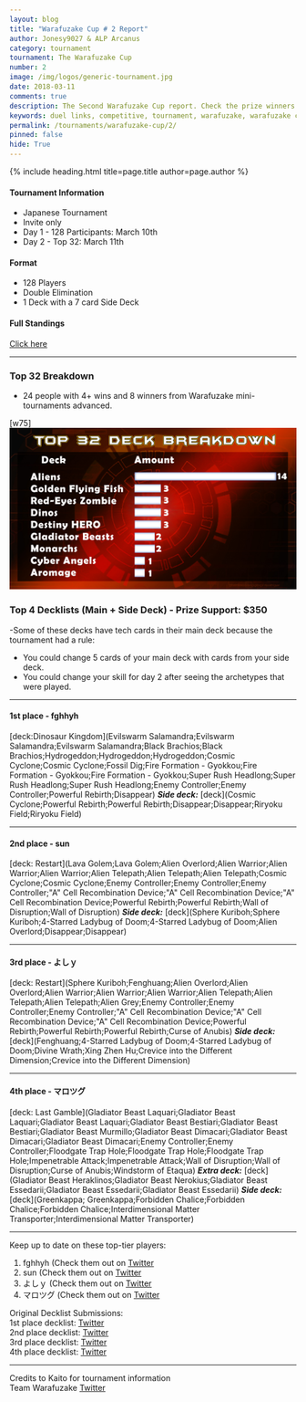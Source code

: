 ```yaml
---
layout: blog
title: "Warafuzake Cup # 2 Report"
author: Jonesy9027 & ALP Arcanus
category: tournament
tournament: The Warafuzake Cup
number: 2
image: /img/logos/generic-tournament.jpg
date: 2018-03-11
comments: true
description: The Second Warafuzake Cup report. Check the prize winners and their decks here.
keywords: duel links, competitive, tournament, warafuzake, warafuzake cup
permalink: /tournaments/warafuzake-cup/2/
pinned: false
hide: True
---
```


{% include heading.html title=page.title author=page.author %}

#### Tournament Information
- Japanese Tournament
- Invite only
- Day 1 - 128 Participants: March 10th 
- Day 2 - Top 32: March 11th

#### Format
- 128 Players
- Double Elimination
- 1 Deck with a 7 card Side Deck

#### Full Standings
[Click here](https://twitter.com/TeamWARUFUZAKE/status/972852172697223170)

---

### Top 32 Breakdown
* 24 people with 4+ wins and 8 winners from Warafuzake mini-tournaments advanced.

[w75]
![Graph](/img/content/tournaments/warafuzake-cup/warafuzake-cup-top32.jpg)


### Top 4 Decklists (Main + Side Deck) - Prize Support: $350
-Some of these decks have tech cards in their main deck because the tournament had a rule:
* You could change 5 cards of your main deck with cards from your side deck. 
* You could change your skill for day 2 after seeing the archetypes that were played.

---

#### 1st place - fghhyh
[deck:Dinosaur Kingdom](Evilswarm Salamandra;Evilswarm Salamandra;Evilswarm Salamandra;Black Brachios;Black Brachios;Hydrogeddon;Hydrogeddon;Hydrogeddon;Cosmic Cyclone;Cosmic Cyclone;Fossil Dig;Fire Formation - Gyokkou;Fire Formation - Gyokkou;Fire Formation - Gyokkou;Super Rush Headlong;Super Rush Headlong;Super Rush Headlong;Enemy Controller;Enemy Controller;Powerful Rebirth;Disappear)
***Side deck:***
[deck](Cosmic Cyclone;Powerful Rebirth;Powerful Rebirth;Disappear;Disappear;Riryoku Field;Riryoku Field)

---

#### 2nd place - sun
[deck: Restart](Lava Golem;Lava Golem;Alien Overlord;Alien Warrior;Alien Warrior;Alien Warrior;Alien Telepath;Alien Telepath;Alien Telepath;Cosmic Cyclone;Cosmic Cyclone;Enemy Controller;Enemy Controller;Enemy Controller;"A" Cell Recombination Device;"A" Cell Recombination Device;"A" Cell Recombination Device;Powerful Rebirth;Powerful Rebirth;Wall of Disruption;Wall of Disruption)
***Side deck:***
[deck](Sphere Kuriboh;Sphere Kuriboh;4-Starred Ladybug of Doom;4-Starred Ladybug of Doom;Alien Overlord;Disappear;Disappear)

--- 

#### 3rd place - よしｙ
[deck: Restart](Sphere Kuriboh;Fenghuang;Alien Overlord;Alien Overlord;Alien Warrior;Alien Warrior;Alien Warrior;Alien Telepath;Alien Telepath;Alien Telepath;Alien Grey;Enemy Controller;Enemy Controller;Enemy Controller;"A" Cell Recombination Device;"A" Cell Recombination Device;"A" Cell Recombination Device;Powerful Rebirth;Powerful Rebirth;Powerful Rebirth;Curse of Anubis)
***Side deck:***
[deck](Fenghuang;4-Starred Ladybug of Doom;4-Starred Ladybug of Doom;Divine Wrath;Xing Zhen Hu;Crevice into the Different Dimension;Crevice into the Different Dimension)

---

#### 4th place - マロツグ
[deck: Last Gamble](Gladiator Beast Laquari;Gladiator Beast Laquari;Gladiator Beast Laquari;Gladiator Beast Bestiari;Gladiator Beast Bestiari;Gladiator Beast Murmillo;Gladiator Beast Dimacari;Gladiator Beast Dimacari;Gladiator Beast Dimacari;Enemy Controller;Enemy Controller;Floodgate Trap Hole;Floodgate Trap Hole;Floodgate Trap Hole;Impenetrable Attack;Impenetrable Attack;Wall of Disruption;Wall of Disruption;Curse of Anubis;Windstorm of Etaqua)
***Extra deck:***
[deck](Gladiator Beast Heraklinos;Gladiator Beast Nerokius;Gladiator Beast Essedarii;Gladiator Beast Essedarii;Gladiator Beast Essedarii)
***Side deck:***
[deck](Greenkappa; Greenkappa;Forbidden Chalice;Forbidden Chalice;Forbidden Chalice;Interdimensional Matter Transporter;Interdimensional Matter Transporter)

---

Keep up to date on these top-tier players:
1. fghhyh (Check them out on [Twitter](https://twitter.com/fghhyh22)
2. sun (Check them out on [Twitter](https://twitter.com/sunchan6969)
3. よしｙ (Check them out on [Twitter](https://twitter.com/Yuma81564530)
4. マロツグ (Check them out on [Twitter](https://twitter.com/marotsugu)

Original Decklist Submissions:  
1st place decklist: [Twitter](https://twitter.com/TeamWARUFUZAKE/status/972850532543901696)  
2nd place decklist: [Twitter](https://twitter.com/TeamWARUFUZAKE/status/972850629898002433)  
3rd place decklist: [Twitter](https://twitter.com/TeamWARUFUZAKE/status/972850751193071616)  
4th place decklist: [Twitter](https://twitter.com/TeamWARUFUZAKE/status/972851011919364096)  

---

Credits to Kaito for tournament information  
Team Warafuzake [Twitter](https://twitter.com/TeamWARUFUZAKE)  
